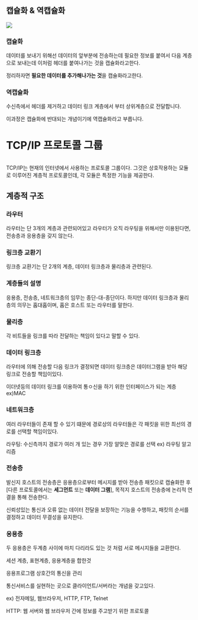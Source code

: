 ## 캡슐화 & 역캡슐화

<img src="https://github.com/Team-NoDoubt/PlanIt-iOS/assets/100929676/e5932e74-5318-472e-bf8e-0e159595929d">

### 캡슐화

데이터를 보내기 위해선 데이터의 앞부분에 전송하는데 필요한 정보를 붙여서 다음 계층으로 보내는데 이처럼 헤더를 붙여나가는 것을 캡슐화라고한다.

정리하자면 **필요한 데이터를 추가해나가는 것**을 캡슐화라고한다.

### 역캡슐화

수신측에서 헤더를 제거하고 데이터 링크 계층에서 부터 상위계층으로 전달합니다.

이과정은 캡슐화에 반대되는 개념이기에 역캡슐화라고 부릅니다.

# TCP/IP 프로토콜 그룹

<img src="">

TCP/IP는 현재의 인터넷에서 사용하는 프로토콜 그룹이다. 그것은 상호작용하는 모듈로 이루어진 계층적 프로토콜인데, 각 모듈은 특정한 기능을 제공한다.

## 계층적 구조

### 라우터

라우터는 단 3개의 계층과 관련되어있고 라우터가 오직 라우팅을 위해서만 이용된다면, 전송층과 응용층을 갖지 않는다.

### 링크층 교환기

링크층 교환기는 단 2개의 계층, 데이터 링크층과 물리층과 관련된다.

### 계층들의 설명

응용층, 전송층, 네트워크층의 임무는 종단-대-종단이다. 하지만 데이터 링크층과 물리층의 의무는 홉대홉이며, 홉은 호스트 또는 라우터를 말한다.

### 물리층

각 비트들을 링크를 따라 전달하는 책임이 있다고 말할 수 있다.

### 데이터 링크층

라우터에 의해 전송할 다음 링크가 결정되면 데이터 링크층은 데이터그램을 받아 해당 링크로 전송할 책임이있다.

이더넷등의 데이터 링크를 이용하여 통ㅇ신을 하기 위한 인터페이스가 되는 계층 ex)MAC

### 네트워크층

여러 라우터들이 존재 할 수 있기 떄문에 경로상의 라우터들은 각 패킷을 위한 최선의 경로를 선택할 책임이있다.

라우팅: 수신측까지 경로가 여러 개 있는 경우 가장 알맞은 경로를 선택 ex) 라우팅 알고리즘

### 전송층

발신지 호스트의 전송층은 응용층으로부터 메시지를 받아 전송층 패킷으로 캡슐화한 후[다른 프로토콜에서는 **세그먼트** 또는 **데이터 그램**], 목적지 호스트의 전송층에 논리적 연결을 통해 전송한다.

신뢰성있는 통신과 오류 없는 데이터 전달을 보장하는 기능을 수행하고, 패킷의 순서를 결정하고 데이터 무결성을 유지한다.

### 응용층

두 응용층은 두계층 사이에 마치 다리라도 있는 것 처럼 서로 메시지들을 교환한다.

세션 계층, 표현계층, 응용계층을 합한것

응용프로그램 상호간의 통신을 관리

통신서비스를 실현하는 곳으로 클라이언트/서버라는 개념을 갖고있다.

ex) 전자메일, 웹브라우저, HTTP, FTP, Telnet

HTTP: 웹 서버와 웹 브라우저 간에 정보를 주고받기 위한 프로토콜